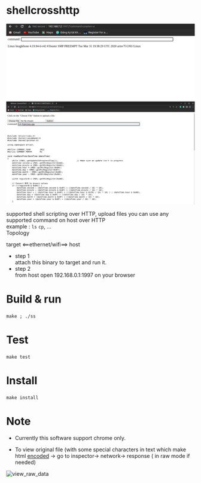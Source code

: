 # shellcrosshttp

![remote to BBB](assets/remote_bbb.png)
![cat a BBB](assets/catAFile.png)


supported shell scripting over HTTP, upload files
you can use any supported command on host over HTTP  
example : `ls` `cp`, ...  
Topology

target <==ethernet/wifi==> host

+ step 1  
attach this binary to target and run it.  
+ step 2   
from host open 192.168.0.1:1997 on your browser

# Build & run
`make ; ./ss`

# Test
`make test`

# Install 
`make install`

# Note  
* Currently this software support chrome only.

* To view original file (with some special characters in text which make html [encoded](https://www.w3schools.com/tags/ref_urlencode.ASP) -> go to inspector-> network->  response ( in raw mode if needed)

![view_raw_data](assets/view_rawdata.png.png)


